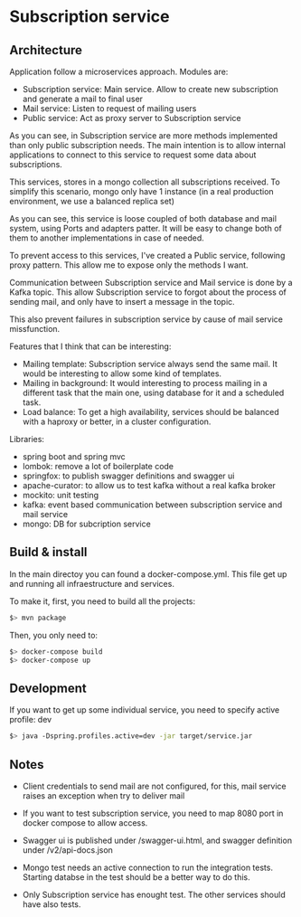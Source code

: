# Subscription service

## Architecture

Application follow a microservices approach. Modules are:
- Subscription service: Main service. Allow to create new subscription and generate a mail to final user
- Mail service: Listen to request of mailing users
- Public service: Act as proxy server to Subscription service

As you can see, in Subscription service are more methods implemented than only public subscription needs.
The main intention is to allow internal applications to connect to this service to request some data about
subscriptions.

This services, stores in a mongo collection all subscriptions received. To simplify this scenario, mongo only
have 1 instance (in a real production environment, we use a balanced replica set)

As you can see, this service is loose coupled of both database and mail system, using Ports and adapters patter.
It will be easy to change both of them to another implementations in case of needed.

To prevent access to this services, I've created a Public service, following proxy pattern. This allow me to
expose only the methods I want.

Communication between Subscription service and Mail service is done by a Kafka topic. This allow Subscription
service to forgot about the process of sending mail, and only have to insert a message in the topic.

This also prevent failures in subscription service by cause of mail service missfunction.

Features that I think that can be interesting:
- Mailing template: Subscription service always send the same mail. It would be interesting to allow some kind
of templates.
- Mailing in background: It would interesting to process mailing in a different task that the main one,
using database for it and a scheduled task.
- Load balance: To get a high availability, services should be balanced with a haproxy or better, in a cluster
configuration.

Libraries:
- spring boot and spring mvc
- lombok: remove a lot of boilerplate code
- springfox: to publish swagger definitions and swagger ui
- apache-curator: to allow us to test kafka without a real kafka broker
- mockito: unit testing
- kafka: event based communication between subscription service and mail service
- mongo: DB for subcription service

## Build & install

In the main directoy you can found a docker-compose.yml. This file get up and running all infraestructure and
services.


To make it, first, you need to build all the projects:
```bash
$> mvn package
```

Then, you only need to:
```bash
$> docker-compose build
$> docker-compose up
```

## Development

If you want to get up some individual service, you need to specify active profile: dev

```bash
$> java -Dspring.profiles.active=dev -jar target/service.jar
```

## Notes
- Client credentials to send mail are not configured, for this, mail service raises an exception when try to
deliver mail

- If you want to test subscription service, you need to map 8080 port in docker compose to allow access.

- Swagger ui is published under /swagger-ui.html, and swagger definition under /v2/api-docs.json

- Mongo test needs an active connection to run the integration tests. Starting
databse in the test should be a better way to do this.

- Only Subscription service has enought test. The other services should
have also tests.